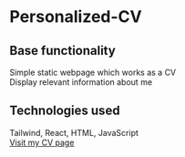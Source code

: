 # Personalized-CV  
  
## Base functionality  
  
Simple static webpage which works as a CV  
Display relevant information about me  

## Technologies used  
Tailwind, React, HTML, JavaScript  
[Visit my CV page](https://kristianslovak.github.io/Personalized-CV/)  
